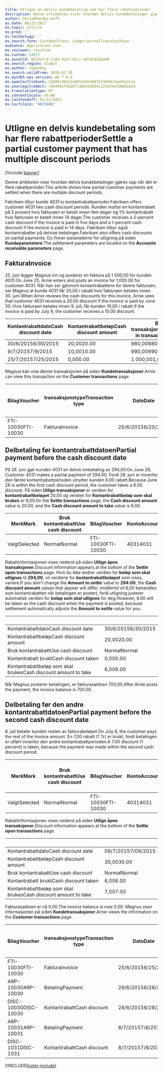 ```yaml
---
title: Utligne en delvis kundebetaling som har flere rabattperioder
description: Denne artikkelen viser hvordan delvis kundebetalinger gjøres opp når det er flere rabattperioder.
author: ShivamPandey-msft
ms.date: 08/22/2017
ms.topic: article
ms.prod: ''
ms.technology: ''
ms.search.form: CustOpenTrans, LedgerJournalTransCustPaym
audience: Application User
ms.reviewer: roschlom
ms.custom: 14471
ms.assetid: b633a7c4-c18d-42e7-91cc-adcdc8a3ba98
ms.search.region: Global
ms.author: shpandey
ms.search.validFrom: 2016-02-28
ms.dyn365.ops.version: AX 7.0.0
ms.openlocfilehash: 21600c0815da99314dcbb8f123449c2ae93a3c1a
ms.sourcegitcommit: cabd991fda2bfcabb55db84c225b24a7bb061631
ms.translationtype: HT
ms.contentlocale: nb-NO
ms.lasthandoff: 05/12/2021
ms.locfileid: "6027486"
---
```

# <a name="settle-a-partial-customer-payment-that-has-multiple-discount-periods"></a><span data-ttu-id="f513c-103">Utligne en delvis kundebetaling som har flere rabattperioder</span><span class="sxs-lookup"><span data-stu-id="f513c-103">Settle a partial customer payment that has multiple discount periods</span></span>

[!include [banner](../includes/banner.md)]

<span data-ttu-id="f513c-104">Denne artikkelen viser hvordan delvis kundebetalinger gjøres opp når det er flere rabattperioder.</span><span class="sxs-lookup"><span data-stu-id="f513c-104">This article shows how partial customer payments are settled when there are multiple discount periods.</span></span>

<span data-ttu-id="f513c-105">Fabrikam tilbyr kunde 4031 to kontantrabattperioder.</span><span class="sxs-lookup"><span data-stu-id="f513c-105">Fabrikam offers customer 4031 two cash discount periods.</span></span> <span data-ttu-id="f513c-106">Kunden mottar en kontantrabatt på 2 prosent hvis fakturaen er betalt innen fem dager og 1% kontantrabatt hvis fakturaen er betalt innen 14 dager.</span><span class="sxs-lookup"><span data-stu-id="f513c-106">The customer receives a 2-percent cash discount if the invoice is paid in five days and a 1-percent cash discount if the invoice is paid in 14 days.</span></span> <span data-ttu-id="f513c-107">Fabrikam tilbyr også kontantrabatter på delvise betalinger.</span><span class="sxs-lookup"><span data-stu-id="f513c-107">Fabrikam also offers cash discounts on partial payments.</span></span> <span data-ttu-id="f513c-108">Du finner parameterne for utligning på siden **Kundeparametere**.</span><span class="sxs-lookup"><span data-stu-id="f513c-108">The settlement parameters are located on the **Accounts receivable parameters** page.</span></span>

## <a name="invoice"></a><span data-ttu-id="f513c-109">Faktura</span><span class="sxs-lookup"><span data-stu-id="f513c-109">Invoice</span></span>
<span data-ttu-id="f513c-110">25. juni legger Magnus inn og posterer en faktura på 1 000,00 for kunden 4031.</span><span class="sxs-lookup"><span data-stu-id="f513c-110">On June 25, Arnie enters and posts an invoice for 1,000.00 for customer 4031.</span></span> <span data-ttu-id="f513c-111">Når han ser gjennom kontantrabattene for denne fakturaen, ser Magnus at kunde 4031 får 20,00 i rabatt hvis fakturaen betales innen 30. juni.</span><span class="sxs-lookup"><span data-stu-id="f513c-111">When Arnie reviews the cash discounts for this invoice, Arnie sees that customer 4031 receives a 20.00 discount if the invoice is paid by June 30.</span></span> <span data-ttu-id="f513c-112">Hvis fakturaen betales innen 9. juli, får kunden 10,00 i rabatt.</span><span class="sxs-lookup"><span data-stu-id="f513c-112">If the invoice is paid by July 9, the customer receives a 10.00 discount.</span></span>

| <span data-ttu-id="f513c-113">Kontantrabattdato</span><span class="sxs-lookup"><span data-stu-id="f513c-113">Cash discount date</span></span> | <span data-ttu-id="f513c-114">Kontantrabattbeløp</span><span class="sxs-lookup"><span data-stu-id="f513c-114">Cash discount amount</span></span> | <span data-ttu-id="f513c-115">Beløp i transaksjonsvaluta</span><span class="sxs-lookup"><span data-stu-id="f513c-115">Amount in transaction currency</span></span> |
|--------------------|----------------------|--------------------------------|
| <span data-ttu-id="f513c-116">30/6/2015</span><span class="sxs-lookup"><span data-stu-id="f513c-116">6/30/2015</span></span>          | <span data-ttu-id="f513c-117">20,00</span><span class="sxs-lookup"><span data-stu-id="f513c-117">20.00</span></span>                | <span data-ttu-id="f513c-118">980,00</span><span class="sxs-lookup"><span data-stu-id="f513c-118">980.00</span></span>                         |
| <span data-ttu-id="f513c-119">9/7/2015</span><span class="sxs-lookup"><span data-stu-id="f513c-119">7/9/2015</span></span>           | <span data-ttu-id="f513c-120">10,00</span><span class="sxs-lookup"><span data-stu-id="f513c-120">10.00</span></span>                | <span data-ttu-id="f513c-121">990,00</span><span class="sxs-lookup"><span data-stu-id="f513c-121">990.00</span></span>                         |
| <span data-ttu-id="f513c-122">25/7/2015</span><span class="sxs-lookup"><span data-stu-id="f513c-122">7/25/2015</span></span>          | <span data-ttu-id="f513c-123">0,00</span><span class="sxs-lookup"><span data-stu-id="f513c-123">0.00</span></span>                 | <span data-ttu-id="f513c-124">1 000,00</span><span class="sxs-lookup"><span data-stu-id="f513c-124">1,000.00</span></span>                       |

<span data-ttu-id="f513c-125">Magnus kan vise denne transaksjonen på siden **Kundetransaksjoner**.</span><span class="sxs-lookup"><span data-stu-id="f513c-125">Arnie can view this transaction on the **Customer transactions** page.</span></span>

| <span data-ttu-id="f513c-126">Bilag</span><span class="sxs-lookup"><span data-stu-id="f513c-126">Voucher</span></span>   | <span data-ttu-id="f513c-127">transaksjonstype</span><span class="sxs-lookup"><span data-stu-id="f513c-127">Transaction type</span></span> | <span data-ttu-id="f513c-128">Dato</span><span class="sxs-lookup"><span data-stu-id="f513c-128">Date</span></span>      | <span data-ttu-id="f513c-129">Faktura</span><span class="sxs-lookup"><span data-stu-id="f513c-129">Invoice</span></span> | <span data-ttu-id="f513c-130">Beløp i transaksjonsvaluta, debet</span><span class="sxs-lookup"><span data-stu-id="f513c-130">Amount in transaction currency debit</span></span> | <span data-ttu-id="f513c-131">Beløp i transaksjonsvaluta, kredit</span><span class="sxs-lookup"><span data-stu-id="f513c-131">Amount in transaction currency credit</span></span> | <span data-ttu-id="f513c-132">Saldo</span><span class="sxs-lookup"><span data-stu-id="f513c-132">Balance</span></span>  | <span data-ttu-id="f513c-133">Valuta</span><span class="sxs-lookup"><span data-stu-id="f513c-133">Currency</span></span> |
|-----------|------------------|-----------|---------|--------------------------------------|---------------------------------------|----------|----------|
| <span data-ttu-id="f513c-134">FTI-10030</span><span class="sxs-lookup"><span data-stu-id="f513c-134">FTI-10030</span></span> | <span data-ttu-id="f513c-135">Faktura</span><span class="sxs-lookup"><span data-stu-id="f513c-135">Invoice</span></span>          | <span data-ttu-id="f513c-136">25/6/2015</span><span class="sxs-lookup"><span data-stu-id="f513c-136">6/25/2015</span></span> | <span data-ttu-id="f513c-137">10030</span><span class="sxs-lookup"><span data-stu-id="f513c-137">10030</span></span>   | <span data-ttu-id="f513c-138">1 000,00</span><span class="sxs-lookup"><span data-stu-id="f513c-138">1,000.00</span></span>                             |                                       | <span data-ttu-id="f513c-139">1 000,00</span><span class="sxs-lookup"><span data-stu-id="f513c-139">1,000.00</span></span> | <span data-ttu-id="f513c-140">USD</span><span class="sxs-lookup"><span data-stu-id="f513c-140">USD</span></span>      |

## <a name="partial-payment-before-the-cash-discount-date"></a><span data-ttu-id="f513c-141">Delbetaling før kontantrabattdatoen</span><span class="sxs-lookup"><span data-stu-id="f513c-141">Partial payment before the cash discount date</span></span>
<span data-ttu-id="f513c-142">På 28. juni gjør kunden 4031 en delvis innbetaling av 294,00.</span><span class="sxs-lookup"><span data-stu-id="f513c-142">On June 28, Customer 4031 makes a partial payment of 294.00.</span></span> <span data-ttu-id="f513c-143">Fordi 28. juni er innenfor den første kontantrabattperioden utnytter kunden 6,00 rabatt.</span><span class="sxs-lookup"><span data-stu-id="f513c-143">Because June 28 is within the first cash discount period, the customer takes a 6.00 discount.</span></span> <span data-ttu-id="f513c-144">På siden **Utlign transaksjoner** er verdien for **kontantrabattbeløpet** 20,00 og verdien for **Kontantrabattbeløp som skal brukes** er 6,00.</span><span class="sxs-lookup"><span data-stu-id="f513c-144">On the **Settle transactions** page, the **Cash discount amount** value is 20.00, and the **Cash discount amount to take** value is 6.00.</span></span>

| <span data-ttu-id="f513c-145">Merk</span><span class="sxs-lookup"><span data-stu-id="f513c-145">Mark</span></span>     | <span data-ttu-id="f513c-146">Bruk kontantrabatt</span><span class="sxs-lookup"><span data-stu-id="f513c-146">Use cash discount</span></span> | <span data-ttu-id="f513c-147">Bilag</span><span class="sxs-lookup"><span data-stu-id="f513c-147">Voucher</span></span>   | <span data-ttu-id="f513c-148">Konto</span><span class="sxs-lookup"><span data-stu-id="f513c-148">Account</span></span> | <span data-ttu-id="f513c-149">Dato</span><span class="sxs-lookup"><span data-stu-id="f513c-149">Date</span></span>      | <span data-ttu-id="f513c-150">Forfallsdato</span><span class="sxs-lookup"><span data-stu-id="f513c-150">Due date</span></span>  | <span data-ttu-id="f513c-151">Faktura</span><span class="sxs-lookup"><span data-stu-id="f513c-151">Invoice</span></span> | <span data-ttu-id="f513c-152">Beløp i transaksjonsvaluta</span><span class="sxs-lookup"><span data-stu-id="f513c-152">Amount in transaction currency</span></span> | <span data-ttu-id="f513c-153">Valuta</span><span class="sxs-lookup"><span data-stu-id="f513c-153">Currency</span></span> | <span data-ttu-id="f513c-154">Beløp som skal utlignes</span><span class="sxs-lookup"><span data-stu-id="f513c-154">Amount to settle</span></span> |
|----------|-------------------|-----------|---------|-----------|-----------|---------|--------------------------------|----------|------------------|
| <span data-ttu-id="f513c-155">Valgt</span><span class="sxs-lookup"><span data-stu-id="f513c-155">Selected</span></span> | <span data-ttu-id="f513c-156">Normal</span><span class="sxs-lookup"><span data-stu-id="f513c-156">Normal</span></span>            | <span data-ttu-id="f513c-157">FTI-10030</span><span class="sxs-lookup"><span data-stu-id="f513c-157">FTI-10030</span></span> | <span data-ttu-id="f513c-158">4031</span><span class="sxs-lookup"><span data-stu-id="f513c-158">4031</span></span>    | <span data-ttu-id="f513c-159">25/6/2015</span><span class="sxs-lookup"><span data-stu-id="f513c-159">6/25/2015</span></span> | <span data-ttu-id="f513c-160">25/7/2015</span><span class="sxs-lookup"><span data-stu-id="f513c-160">7/25/2015</span></span> | <span data-ttu-id="f513c-161">10030</span><span class="sxs-lookup"><span data-stu-id="f513c-161">10030</span></span>   | <span data-ttu-id="f513c-162">1 000,00</span><span class="sxs-lookup"><span data-stu-id="f513c-162">1,000.00</span></span>                       | <span data-ttu-id="f513c-163">USD</span><span class="sxs-lookup"><span data-stu-id="f513c-163">USD</span></span>      | <span data-ttu-id="f513c-164">294,00</span><span class="sxs-lookup"><span data-stu-id="f513c-164">294.00</span></span>           |

<span data-ttu-id="f513c-165">Rabattinformasjonen vises nederst på siden **Utlign åpne transaksjoner**.</span><span class="sxs-lookup"><span data-stu-id="f513c-165">Discount information appears at the bottom of the **Settle open transactions** page.</span></span> <span data-ttu-id="f513c-166">Hvis du ikke endrer verdien for **beløp som skal utlignes** til **294,00**, vil verdiene for **kontantrabattbeløpet** som vises, variere.</span><span class="sxs-lookup"><span data-stu-id="f513c-166">If you don't change the **Amount to settle** value to **294.00**, the **Cash discount amount** values that appear will differ.</span></span> <span data-ttu-id="f513c-167">Imidlertid vil 6,00 behandles som kontantrabatten når betalingen er postert, fordi utligning justerer automatisk verdien for **beløp som skal utlignes** for deg.</span><span class="sxs-lookup"><span data-stu-id="f513c-167">However, 6.00 will be taken as the cash discount when the payment is posted, because settlement automatically adjusts the **Amount to settle** value for you.</span></span>

| &nbsp;                       | &nbsp;    |
|------------------------------|-----------|
| <span data-ttu-id="f513c-168">Kontantrabattdato</span><span class="sxs-lookup"><span data-stu-id="f513c-168">Cash discount date</span></span>           | <span data-ttu-id="f513c-169">30/6/2015</span><span class="sxs-lookup"><span data-stu-id="f513c-169">6/30/2015</span></span> |
| <span data-ttu-id="f513c-170">Kontantrabattbeløp</span><span class="sxs-lookup"><span data-stu-id="f513c-170">Cash discount amount</span></span>         | <span data-ttu-id="f513c-171">20,00</span><span class="sxs-lookup"><span data-stu-id="f513c-171">20.00</span></span>     |
| <span data-ttu-id="f513c-172">Bruk kontantrabatt</span><span class="sxs-lookup"><span data-stu-id="f513c-172">Use cash discount</span></span>            | <span data-ttu-id="f513c-173">Normal</span><span class="sxs-lookup"><span data-stu-id="f513c-173">Normal</span></span>    |
| <span data-ttu-id="f513c-174">Kontantrabatt brukt</span><span class="sxs-lookup"><span data-stu-id="f513c-174">Cash discount taken</span></span>          | <span data-ttu-id="f513c-175">0,00</span><span class="sxs-lookup"><span data-stu-id="f513c-175">0.00</span></span>      |
| <span data-ttu-id="f513c-176">Kontantrabattbeløp som skal brukes</span><span class="sxs-lookup"><span data-stu-id="f513c-176">Cash discount amount to take</span></span> | <span data-ttu-id="f513c-177">6,00</span><span class="sxs-lookup"><span data-stu-id="f513c-177">6.00</span></span>      |

<span data-ttu-id="f513c-178">Når Magnus posterer betalingen, er fakturasaldoen 700,00.</span><span class="sxs-lookup"><span data-stu-id="f513c-178">After Arnie posts the payment, the invoice balance is 700.00.</span></span>

## <a name="partial-payment-before-the-second-cash-discount-date"></a><span data-ttu-id="f513c-179">Delbetaling før den andre kontantrabattdatoen</span><span class="sxs-lookup"><span data-stu-id="f513c-179">Partial payment before the second cash discount date</span></span>
<span data-ttu-id="f513c-180">8. juli betaler kunden resten av fakturabeløpet.</span><span class="sxs-lookup"><span data-stu-id="f513c-180">On July 8, the customer pays the rest of the invoice amount.</span></span> <span data-ttu-id="f513c-181">En 7,00 rabatt (1 %) er brukt, fordi betalingen er utført innenfor den andre kontantrabattperioden.</span><span class="sxs-lookup"><span data-stu-id="f513c-181">A 7.00 discount (1 percent) is taken, because the payment was made within the second cash discount period.</span></span>

| <span data-ttu-id="f513c-182">Merk</span><span class="sxs-lookup"><span data-stu-id="f513c-182">Mark</span></span>     | <span data-ttu-id="f513c-183">Bruk kontantrabatt</span><span class="sxs-lookup"><span data-stu-id="f513c-183">Use cash discount</span></span> | <span data-ttu-id="f513c-184">Bilag</span><span class="sxs-lookup"><span data-stu-id="f513c-184">Voucher</span></span>   | <span data-ttu-id="f513c-185">Konto</span><span class="sxs-lookup"><span data-stu-id="f513c-185">Account</span></span> | <span data-ttu-id="f513c-186">Dato</span><span class="sxs-lookup"><span data-stu-id="f513c-186">Date</span></span>      | <span data-ttu-id="f513c-187">Forfallsdato</span><span class="sxs-lookup"><span data-stu-id="f513c-187">Due date</span></span>  | <span data-ttu-id="f513c-188">Faktura</span><span class="sxs-lookup"><span data-stu-id="f513c-188">Invoice</span></span> | <span data-ttu-id="f513c-189">Beløp i transaksjonsvaluta, debet</span><span class="sxs-lookup"><span data-stu-id="f513c-189">Amount in transaction currency debit</span></span> | <span data-ttu-id="f513c-190">Beløp i transaksjonsvaluta, kredit</span><span class="sxs-lookup"><span data-stu-id="f513c-190">Amount in transaction currency credit</span></span> | <span data-ttu-id="f513c-191">Valuta</span><span class="sxs-lookup"><span data-stu-id="f513c-191">Currency</span></span> | <span data-ttu-id="f513c-192">Beløp som skal utlignes</span><span class="sxs-lookup"><span data-stu-id="f513c-192">Amount to settle</span></span> |
|----------|-------------------|-----------|---------|-----------|-----------|---------|--------------------------------------|---------------------------------------|----------|------------------|
| <span data-ttu-id="f513c-193">Valgt</span><span class="sxs-lookup"><span data-stu-id="f513c-193">Selected</span></span> | <span data-ttu-id="f513c-194">Normal</span><span class="sxs-lookup"><span data-stu-id="f513c-194">Normal</span></span>            | <span data-ttu-id="f513c-195">FTI-10030</span><span class="sxs-lookup"><span data-stu-id="f513c-195">FTI-10030</span></span> | <span data-ttu-id="f513c-196">4031</span><span class="sxs-lookup"><span data-stu-id="f513c-196">4031</span></span>    | <span data-ttu-id="f513c-197">25/6/2015</span><span class="sxs-lookup"><span data-stu-id="f513c-197">6/25/2015</span></span> | <span data-ttu-id="f513c-198">25/7/2015</span><span class="sxs-lookup"><span data-stu-id="f513c-198">7/25/2015</span></span> | <span data-ttu-id="f513c-199">10030</span><span class="sxs-lookup"><span data-stu-id="f513c-199">10030</span></span>   | <span data-ttu-id="f513c-200">700,00</span><span class="sxs-lookup"><span data-stu-id="f513c-200">700.00</span></span>                               |                                       | <span data-ttu-id="f513c-201">USD</span><span class="sxs-lookup"><span data-stu-id="f513c-201">USD</span></span>      | <span data-ttu-id="f513c-202">693,00</span><span class="sxs-lookup"><span data-stu-id="f513c-202">693.00</span></span>           |

<span data-ttu-id="f513c-203">Rabattinformasjonen vises nederst på siden **Utlign åpne transaksjoner**.</span><span class="sxs-lookup"><span data-stu-id="f513c-203">Discount information appears at the bottom of the **Settle open transactions** page.</span></span>

| &nbsp;                       | &nbsp;    |
|------------------------------|-----------|
| <span data-ttu-id="f513c-204">Kontantrabattdato</span><span class="sxs-lookup"><span data-stu-id="f513c-204">Cash discount date</span></span>           | <span data-ttu-id="f513c-205">09/7/2015</span><span class="sxs-lookup"><span data-stu-id="f513c-205">7/09/2015</span></span> |
| <span data-ttu-id="f513c-206">Kontantrabattbeløp</span><span class="sxs-lookup"><span data-stu-id="f513c-206">Cash discount amount</span></span>         | <span data-ttu-id="f513c-207">30,00</span><span class="sxs-lookup"><span data-stu-id="f513c-207">30.00</span></span>     |
| <span data-ttu-id="f513c-208">Bruk kontantrabatt</span><span class="sxs-lookup"><span data-stu-id="f513c-208">Use cash discount</span></span>            | <span data-ttu-id="f513c-209">Normal</span><span class="sxs-lookup"><span data-stu-id="f513c-209">Normal</span></span>    |
| <span data-ttu-id="f513c-210">Kontantrabatt brukt</span><span class="sxs-lookup"><span data-stu-id="f513c-210">Cash discount taken</span></span>          | <span data-ttu-id="f513c-211">6,00</span><span class="sxs-lookup"><span data-stu-id="f513c-211">6.00</span></span>      |
| <span data-ttu-id="f513c-212">Kontantrabattbeløp som skal brukes</span><span class="sxs-lookup"><span data-stu-id="f513c-212">Cash discount amount to take</span></span> | <span data-ttu-id="f513c-213">7,00</span><span class="sxs-lookup"><span data-stu-id="f513c-213">7.00</span></span>      |

<span data-ttu-id="f513c-214">Fakturasaldoen er nå 0,00.</span><span class="sxs-lookup"><span data-stu-id="f513c-214">The invoice balance is now 0.00.</span></span> <span data-ttu-id="f513c-215">Magnus viser informasjonen på siden **Kundetransaksjoner**.</span><span class="sxs-lookup"><span data-stu-id="f513c-215">Arnie views the information on the **Customer transactions** page.</span></span>

| <span data-ttu-id="f513c-216">Bilag</span><span class="sxs-lookup"><span data-stu-id="f513c-216">Voucher</span></span>    | <span data-ttu-id="f513c-217">transaksjonstype</span><span class="sxs-lookup"><span data-stu-id="f513c-217">Transaction type</span></span> | <span data-ttu-id="f513c-218">Dato</span><span class="sxs-lookup"><span data-stu-id="f513c-218">Date</span></span>      | <span data-ttu-id="f513c-219">Faktura</span><span class="sxs-lookup"><span data-stu-id="f513c-219">Invoice</span></span> | <span data-ttu-id="f513c-220">Beløp i transaksjonsvaluta, debet</span><span class="sxs-lookup"><span data-stu-id="f513c-220">Amount in transaction currency debit</span></span> | <span data-ttu-id="f513c-221">Beløp i transaksjonsvaluta, kredit</span><span class="sxs-lookup"><span data-stu-id="f513c-221">Amount in transaction currency credit</span></span> | <span data-ttu-id="f513c-222">Saldo</span><span class="sxs-lookup"><span data-stu-id="f513c-222">Balance</span></span> | <span data-ttu-id="f513c-223">Valuta</span><span class="sxs-lookup"><span data-stu-id="f513c-223">Currency</span></span> |
|------------|------------------|-----------|---------|--------------------------------------|---------------------------------------|---------|----------|
| <span data-ttu-id="f513c-224">FTI-10030</span><span class="sxs-lookup"><span data-stu-id="f513c-224">FTI-10030</span></span>  | <span data-ttu-id="f513c-225">Faktura</span><span class="sxs-lookup"><span data-stu-id="f513c-225">Invoice</span></span>          | <span data-ttu-id="f513c-226">25/6/2015</span><span class="sxs-lookup"><span data-stu-id="f513c-226">6/25/2015</span></span> | <span data-ttu-id="f513c-227">10030</span><span class="sxs-lookup"><span data-stu-id="f513c-227">10030</span></span>   | <span data-ttu-id="f513c-228">1 000,00</span><span class="sxs-lookup"><span data-stu-id="f513c-228">1,000.00</span></span>                             |                                       | <span data-ttu-id="f513c-229">0,00</span><span class="sxs-lookup"><span data-stu-id="f513c-229">0.00</span></span>    | <span data-ttu-id="f513c-230">USD</span><span class="sxs-lookup"><span data-stu-id="f513c-230">USD</span></span>      |
| <span data-ttu-id="f513c-231">ARP-10030</span><span class="sxs-lookup"><span data-stu-id="f513c-231">ARP-10030</span></span>  |  <span data-ttu-id="f513c-232">Betaling</span><span class="sxs-lookup"><span data-stu-id="f513c-232">Payment</span></span>         | <span data-ttu-id="f513c-233">28/6/2015</span><span class="sxs-lookup"><span data-stu-id="f513c-233">6/28/2015</span></span> |         |                                      | <span data-ttu-id="f513c-234">294,00</span><span class="sxs-lookup"><span data-stu-id="f513c-234">294.00</span></span>                                | <span data-ttu-id="f513c-235">0,00</span><span class="sxs-lookup"><span data-stu-id="f513c-235">0.00</span></span>    | <span data-ttu-id="f513c-236">USD</span><span class="sxs-lookup"><span data-stu-id="f513c-236">USD</span></span>      |
| <span data-ttu-id="f513c-237">DISC-10030</span><span class="sxs-lookup"><span data-stu-id="f513c-237">DISC-10030</span></span> |  <span data-ttu-id="f513c-238">Kontantrabatt</span><span class="sxs-lookup"><span data-stu-id="f513c-238">Cash discount</span></span>   | <span data-ttu-id="f513c-239">28/6/2015</span><span class="sxs-lookup"><span data-stu-id="f513c-239">6/28/2015</span></span> |         |                                      | <span data-ttu-id="f513c-240">6,00</span><span class="sxs-lookup"><span data-stu-id="f513c-240">6.00</span></span>                                  | <span data-ttu-id="f513c-241">0,00</span><span class="sxs-lookup"><span data-stu-id="f513c-241">0.00</span></span>    | <span data-ttu-id="f513c-242">USD</span><span class="sxs-lookup"><span data-stu-id="f513c-242">USD</span></span>      |
| <span data-ttu-id="f513c-243">ARP-10031</span><span class="sxs-lookup"><span data-stu-id="f513c-243">ARP-10031</span></span>  |  <span data-ttu-id="f513c-244">Betaling</span><span class="sxs-lookup"><span data-stu-id="f513c-244">Payment</span></span>         | <span data-ttu-id="f513c-245">8/7/2015</span><span class="sxs-lookup"><span data-stu-id="f513c-245">7/8/2015</span></span>  |         |                                      | <span data-ttu-id="f513c-246">693,00</span><span class="sxs-lookup"><span data-stu-id="f513c-246">693.00</span></span>                                | <span data-ttu-id="f513c-247">0,00</span><span class="sxs-lookup"><span data-stu-id="f513c-247">0.00</span></span>    | <span data-ttu-id="f513c-248">USD</span><span class="sxs-lookup"><span data-stu-id="f513c-248">USD</span></span>      |
| <span data-ttu-id="f513c-249">DISC-1031</span><span class="sxs-lookup"><span data-stu-id="f513c-249">DISC-1031</span></span>  |  <span data-ttu-id="f513c-250">Kontantrabatt</span><span class="sxs-lookup"><span data-stu-id="f513c-250">Cash discount</span></span>   | <span data-ttu-id="f513c-251">8/7/2015</span><span class="sxs-lookup"><span data-stu-id="f513c-251">7/8/2015</span></span>  |         |                                      | <span data-ttu-id="f513c-252">7,00</span><span class="sxs-lookup"><span data-stu-id="f513c-252">7.00</span></span>                                  | <span data-ttu-id="f513c-253">0,00</span><span class="sxs-lookup"><span data-stu-id="f513c-253">0.00</span></span>    | <span data-ttu-id="f513c-254">USD</span><span class="sxs-lookup"><span data-stu-id="f513c-254">USD</span></span>      |







[!INCLUDE[footer-include](../../includes/footer-banner.md)]